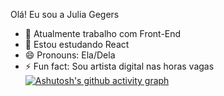 Olá! Eu sou a Julia Gegers

- 🔭 Atualmente trabalho com Front-End
- 🌱 Estou estudando React
- 😄 Pronouns: Ela/Dela
- ⚡ Fun fact: Sou artista digital nas horas vagas 
[![Ashutosh's github activity graph](https://github-readme-activity-graph.cyclic.app/graph?username=julia-gegers&bg_color=000000&color=ffd6fc&line=d10070&point=fff0f0&area=true&hide_border=true)](https://github.com/ashutosh00710/github-readme-activity-graph)

